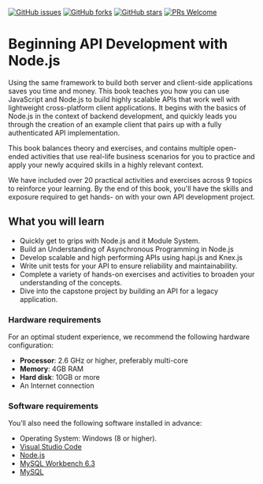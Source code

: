 [![GitHub issues](https://img.shields.io/github/issues/TrainingByPackt/BeginningAPIDevelopmentwithNode.js.svg)](https://github.com/TrainingByPackt/BeginningAPIDevelopmentwithNode.js/issues)
[![GitHub forks](https://img.shields.io/github/forks/TrainingByPackt/BeginningAPIDevelopmentwithNode.js.svg)](https://github.com/TrainingByPackt/BeginningAPIDevelopmentwithNode.js/network)
[![GitHub stars](https://img.shields.io/github/stars/TrainingByPackt/BeginningAPIDevelopmentwithNode.js.svg)](https://github.com/TrainingByPackt/BeginningAPIDevelopmentwithNode.js/stargazers)
[![PRs Welcome](https://img.shields.io/badge/PRs-welcome-brightgreen.svg)](https://github.com/TrainingByPackt/BeginningAPIDevelopmentwithNode.js/pulls)



# Beginning API Development with Node.js

Using the same framework to build both server and client-side applications saves you time and money. This book teaches you how you can use JavaScript and Node.js to build highly scalable APIs that work well with lightweight cross-platform client applications. It begins with the basics of Node.js in the context of backend development, and quickly leads you through the creation of an example client that pairs up with a fully authenticated API implementation.

This book balances theory and exercises, and contains multiple open-ended activities that use real-life business scenarios for you to practice and apply your newly acquired skills in a highly relevant context.

We have included over 20 practical activities and exercises across 9 topics to reinforce your learning. By the end of this book, you'll have the skills and exposure required to get hands- on with your own API development project.

## What you will learn

* Quickly get to grips with Node.js and it  Module System.
* Build an Understanding of Asynchronous Programming in Node.js
* Develop scalable and high performing APIs using hapi.js and Knex.js
* Write unit tests for your API to ensure reliability and maintainability.
* Complete a variety of hands-on exercises and activities to broaden your understanding of the concepts.
* Dive into the capstone project by building an API for a legacy application.

### Hardware requirements

For an optimal student experience, we recommend the following hardware configuration:
* **Processor**: 2.6 GHz or higher, preferably multi-core
* **Memory**: 4GB RAM
* **Hard disk**: 10GB or more
* An Internet connection

### Software requirements
You’ll also need the following software installed in advance:
* Operating System: Windows (8 or higher).
* [Visual Studio Code](https://code.visualstudio.com/)
* [Node.js](https://nodejs.org/en/)
* [MySQL Workbench 6.3](https://www.mysql.com/products/workbench/)
* [MySQL](https://dev.mysql.com/downloads/mysql/)

